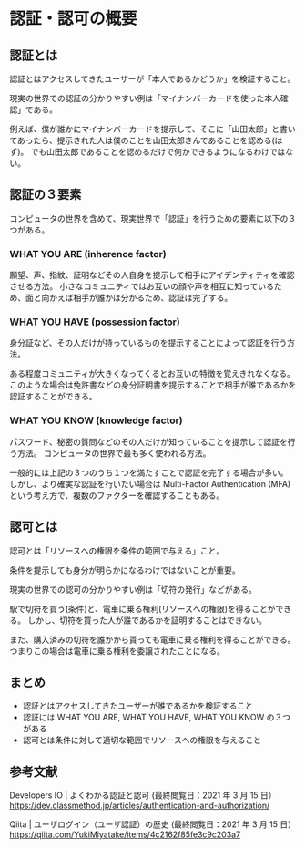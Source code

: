 # 認証・認可の概要

## 認証とは

認証とはアクセスしてきたユーザーが「本人であるかどうか」を検証すること。

現実の世界での認証の分かりやすい例は「マイナンバーカードを使った本人確認」である。

例えば、僕が誰かにマイナンバーカードを提示して、そこに「山田太郎」と書いてあったら、提示された人は僕のことを山田太郎さんであることを認める(はず)。
でも山田太郎であることを認めるだけで何かできるようになるわけではない。

## 認証の３要素

コンピュータの世界を含めて、現実世界で「認証」を行うための要素に以下の３つがある。

### WHAT YOU ARE (inherence factor)

願望、声、指紋、証明などその人自身を提示して相手にアイデンティティを確認させる方法。
小さなコミュニティではお互いの顔や声を相互に知っているため、面と向かえば相手が誰かは分かるため、認証は完了する。

### WHAT YOU HAVE (possession factor)

身分証など、その人だけが持っているものを提示することによって認証を行う方法。

ある程度コミュニティが大きくなってくるとお互いの特徴を覚えきれなくなる。
このような場合は免許書などの身分証明書を提示することで相手が誰であるかを認証することができる。

### WHAT YOU KNOW (knowledge factor)

パスワード、秘密の質問などのその人だけが知っていることを提示して認証を行う方法。
コンピュータの世界で最も多く使われる方法。

一般的には上記の３つのうち１つを満たすことで認証を完了する場合が多い。
しかし、より確実な認証を行いたい場合は Multi-Factor Authentication (MFA) という考え方で、複数のファクターを確認することもある。

## 認可とは

認可とは「リソースへの権限を条件の範囲で与える」こと。

条件を提示しても身分が明らかになるわけではないことが重要。

現実の世界での認可の分かりやすい例は「切符の発行」などがある。

駅で切符を買う(条件)と、電車に乗る権利(リソースへの権限)を得ることができる。
しかし、切符を買った人が誰であるかを証明することはできない。

また、購入済みの切符を誰かから貰っても電車に乗る権利を得ることができる。
つまりこの場合は電車に乗る権利を委譲されたことになる。

## まとめ

- 認証とはアクセスしてきたユーザーが誰であるかを検証すること
- 認証には WHAT YOU ARE, WHAT YOU HAVE, WHAT YOU KNOW の３つがある
- 認可とは条件に対して適切な範囲でリソースへの権限を与えること

## 参考文献

Developers IO | よくわかる認証と認可
(最終閲覧日：2021 年 3 月 15 日）
https://dev.classmethod.jp/articles/authentication-and-authorization/

Qiita | ユーザログイン（ユーザ認証）の歴史
(最終閲覧日：2021 年 3 月 15 日）
https://qiita.com/YukiMiyatake/items/4c2162f85fe3c9c203a7
